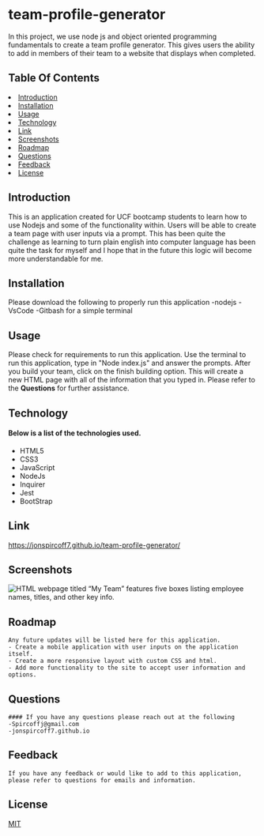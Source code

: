 # team-profile-generator

In this project, we use node js and object oriented programming fundamentals to create a team profile generator. This gives users the ability to add in members of their team to a website that displays when completed.

## Table Of Contents

<li><a href="#introduction">Introduction</a></li>
<li><a href="#installation">Installation</a></li>
<li><a href="#usage">Usage</a></li>
<li><a href="#technology">Technology</a></li>
<li><a href="#link">Link</a></li>
<li><a href="#screenshots">Screenshots</a></li>
<li><a href="#roadmap">Roadmap</a></li>
<li><a href="#question">Questions</a></li>
<li><a href="#feedback">Feedback</a></li>
<li><a href="#license">License</a></li>

## Introduction

This is an application created for UCF bootcamp students to learn how to use Nodejs and some of the functionality within. Users will be able to create a team page with user inputs via a prompt. This has been quite the challenge as learning to turn plain english into computer language has been quite the task for myself and I hope that in the future this logic will become more understandable for me.

## Installation

Please download the following to properly run this application
    -nodejs
    -VsCode
    -Gitbash for a simple terminal

## Usage

Please check for requirements to run this application. 
Use the terminal to run this application, type in "Node index.js" and answer the prompts. After you build your team, click on the finish building option. This will create a new HTML page with all of the information that you typed in. Please refer to the <strong>Questions</strong> for further assistance.

## Technology

#### Below is a list of the technologies used.

- HTML5
- CSS3
- JavaScript
- NodeJs
- Inquirer
- Jest
- BootStrap

## Link

https://jonspircoff7.github.io/team-profile-generator/

## Screenshots

![HTML webpage titled “My Team” features five boxes listing employee names, titles, and other key info.](/10-object-oriented-programming-homework-demo.png)


## Roadmap

    Any future updates will be listed here for this application. 
    - Create a mobile application with user inputs on the application itself.
    - Create a more responsive layout with custom CSS and html.
    - Add more functionality to the site to accept user information and options.

## Questions
    #### If you have any questions please reach out at the following
    -Spircoffj@gmail.com
    -jonspircoff7.github.io

## Feedback

    If you have any feedback or would like to add to this application, please refer to questions for emails and information.

## License

[MIT](https://choosealicense.com/licenses/mit/)